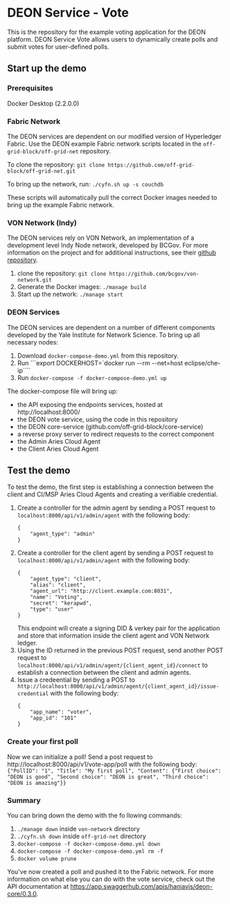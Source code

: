 
# DEON Service - Vote
This is the repository for the example voting application for the DEON platform. DEON Service Vote allows users to dynamically create polls and submit votes for user-defined polls.

## Start up the demo

### Prerequisites

Docker Desktop (2.2.0.0)

### Fabric Network
The DEON services are dependent on our modified version of Hyperledger Fabric. Use the DEON example Fabric network scripts located in the ```off-grid-block/off-grid-net``` repository. 

To clone the repository:
```git clone https://github.com/off-grid-block/off-grid-net.git```

To bring up the network, run:
```./cyfn.sh up -s couchdb```

These scripts will automatically pull the correct Docker images needed to bring up the example Fabric network. 

### VON Network (Indy)
The DEON services rely on VON Network, an implementation of a development level Indy Node network, developed by BCGov. For more information on the project and for additional instructions, see their [github repository](https://github.com/bcgov/von-network).

1. clone the repository: ```git clone https://github.com/bcgov/von-network.git```
2. Generate the Docker images: ```./manage build```
3. Start up the network: ```./manage start```

### DEON Services
The DEON services are dependent on a number of different components developed by the Yale Institute for Network Science. To bring up all necessary nodes:
1. Download  ```docker-compose-demo.yml``` from this repository.
2. Run ```export DOCKERHOST=`docker run --rm --net=host eclipse/che-ip````
3. Run ```docker-compose -f docker-compose-demo.yml up```

The docker-compose file will bring up:
 - the API exposing the endpoints services, hosted at http://localhost:8000/
-  the DEON vote service, using the code in this repository
 - the DEON core-service (github.com/off-grid-block/core-service)
 - a reverse proxy server to redirect requests to the correct component
 - the Admin Aries Cloud Agent
 - the Client Aries Cloud Agent

## Test the demo

To test the demo, the first step is establishing a connection between the client and CI/MSP Aries Cloud Agents and creating a verifiable credential.
1. Create a controller for the admin agent by sending a POST request to `localhost:8000/api/v1/admin/agent` with the following body:
    ```
    {
        "agent_type": "admin"
    }
    ```
2. Create a controller for the client agent by sending a POST request to `localhost:8000/api/v1/admin/agent` with the following body:
    ```
    {
        "agent_type": "client",
        "alias": "client",
        "agent_url": "http://client.example.com:8031",
    	"name": "Voting",
    	"secret": "kerapwd",
    	"type": "user"
    }
    ```
    This endpoint will create a signing DID & verkey pair for the application and store that information inside the client agent and VON Network ledger.
3. Using the ID returned in the previous POST request, send another POST request to `localhost:8000/api/v1/admin/agent/{client_agent_id}/connect` to establish a connection between the client and admin agents.
4. Issue a credeential by sending a POST to `http://localhost:8000/api/v1/admin/agent/{client_agent_id}/issue-credential` with the following body:
    ```
    {
        "app_name": "voter",
        "app_id": "101"
    }
    ```

### Create your first poll
Now we can initialize a poll! Send a post request to http://localhost:8000/api/v1/vote-app/poll with the following body: `{"PollID": "1", "Title": "My first poll", "Content": {"First choice": "DEON is good", "Second choice": "DEON is great", "Third choice": "DEON is amazing"}}`

### Summary

You can bring down the demo with the fo llowing commands:
1. ```./manage down``` inside ```von-network``` directory
2. ```./cyfn.sh down``` inside ```off-grid-net``` directory
3. ```docker-compose -f docker-compose-demo.yml down```
4. ```docker-compose -f docker-compose-demo.yml rm -f```
5. ```docker volume prune```


You've now created a poll and pushed it to the Fabric network. For more information on what else you can do with the vote service, check out the API documentation at https://app.swaggerhub.com/apis/haniavis/deon-core/0.3.0.